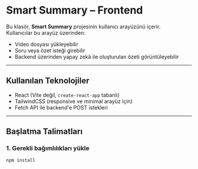 #  Smart Summary – Frontend

Bu klasör, **Smart Summary** projesinin kullanıcı arayüzünü içerir.  
Kullanıcılar bu arayüz üzerinden:

-  Video dosyası yükleyebilir
-  Soru veya özet isteği girebilir
-  Backend üzerinden yapay zekâ ile oluşturulan özeti görüntüleyebilir

---

##  Kullanılan Teknolojiler

-  React (Vite değil, `create-react-app` tabanlı)
-  TailwindCSS (responsive ve minimal arayüz için)
-  Fetch API ile backend'e POST istekleri

---

##  Başlatma Talimatları

### 1. Gerekli bağımlılıkları yükle

```bash
npm install

